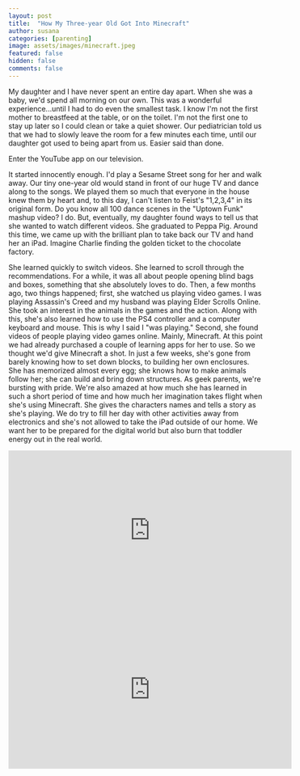 ```yaml
---
layout: post
title:  "How My Three-year Old Got Into Minecraft"
author: susana
categories: [parenting]
image: assets/images/minecraft.jpeg
featured: false
hidden: false
comments: false
---
```


My daughter and I have never spent an entire day apart. When she was a baby, we'd spend all morning on our own. This was a wonderful experience...until I had to do even the smallest task. I know I'm not the first mother to breastfeed at the table, or on the toilet. I'm not the first one to stay up later so I could clean or take a quiet shower. Our pediatrician told us that we had to slowly leave the room for a few minutes each time, until our daughter got used to being apart from us. Easier said than done.

Enter the YouTube app on our television.

It started innocently enough. I'd play a Sesame Street song for her and walk away. Our tiny one-year old would stand in front of our huge TV and dance along to the songs. We played them so much that everyone in the house knew them by heart and, to this day, I can't listen to Feist's "1,2,3,4" in its original form. Do you know all 100 dance scenes in the "Uptown Funk" mashup video? I do. But, eventually, my daughter found ways to tell us that she wanted to watch different videos. She graduated to Peppa Pig. Around this time, we came up with the brilliant plan to take back our TV and hand her an iPad. Imagine Charlie finding the golden ticket to the chocolate factory.

She learned quickly to switch videos. She learned to scroll through the recommendations. For a while, it was all about people opening blind bags and boxes, something that she absolutely loves to do. Then, a few months ago, two things happened; first, she watched us playing video games. I was playing Assassin's Creed and my husband was playing Elder Scrolls Online. She took an interest in the animals in the games and the action. Along with this, she's also learned how to use the PS4 controller and a computer keyboard and mouse. This is why I said I "was playing." Second, she found videos of people playing video games online. Mainly, Minecraft. At this point we had already purchased a couple of learning apps for her to use. So we thought we'd give Minecraft a shot. In just a few weeks, she's gone from barely knowing how to set down blocks, to building her own enclosures. She has memorized almost every egg; she knows how to make animals follow her; she can build and bring down structures. As geek parents, we're bursting with pride. We're also amazed at how much she has learned in such a short period of time and how much her imagination takes flight when she's using Minecraft. She gives the characters names and tells a story as she's playing. We do try to fill her day with other activities away from electronics and she's not allowed to take the iPad outside of our home. We want her to be prepared for the digital world but also burn that toddler energy out in the real world.

<div style="text-align: center">
<iframe width="560" height="315" src="https://www.youtube.com/embed/fZ9WiuJPnNA" frameborder="0" allow="accelerometer; autoplay; encrypted-media; gyroscope; picture-in-picture" allowfullscreen></iframe>
</div>

<div style="text-align: center">
<iframe width="560" height="315" src="https://www.youtube.com/embed/EmnSm_d2ll4" frameborder="0" allow="accelerometer; autoplay; encrypted-media; gyroscope; picture-in-picture" allowfullscreen></iframe>
</div>
